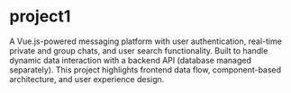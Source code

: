 # project1

A Vue.js-powered messaging platform with user authentication, real-time private and group chats, and user search functionality. Built to handle dynamic data interaction with a backend API (database managed separately). This project highlights frontend data flow, component-based architecture, and user experience design.
